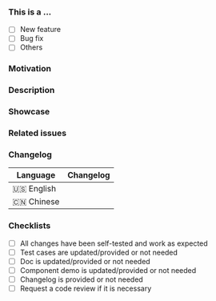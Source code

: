 <!--
First of all, thank you for your contribution! 
For bug fixes or other non-feature modifications, please base your branch on the main branch.
For new features or API modifications, please make sure your branch is based on the next branch. 
Thank you!
-->

### This is a ...
- [ ] New feature
- [ ] Bug fix
- [ ] Others

### Motivation
<!-- Please explain the reason of the changes made in this PR. -->

### Description 
<!-- 
Please describe the key changes made in this PR clearly and concisely, 
mention any potential risks, 
and provide some testing suggestions. 
-->

### Showcase
<!-- Including any screenshots of the changes. -->

### Related issues

### Changelog

| Language   | Changelog |
| ---------- | --------- |
| 🇺🇸 English |           |
| 🇨🇳 Chinese |           |

### Checklists
- [ ] All changes have been self-tested and work as expected
- [ ] Test cases are updated/provided or not needed
- [ ] Doc is updated/provided or not needed
- [ ] Component demo is updated/provided or not needed
- [ ] Changelog is provided or not needed
- [ ] Request a code review if it is necessary
